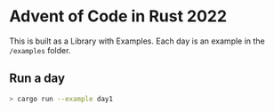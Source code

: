 # Advent of Code in Rust 2022

This is built as a Library with Examples.
Each day is an example in the `/examples` folder.

## Run a day

```sh
> cargo run --example day1
```

